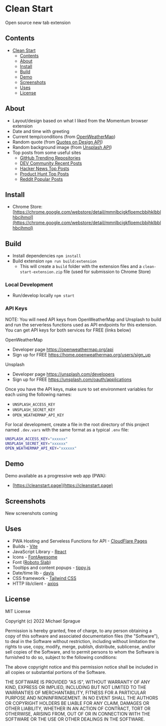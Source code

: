 # Clean Start

Open source new tab extension

## Contents

- [Clean Start](#clean-start)
  - [Contents](#contents)
  - [About](#about)
  - [Install](#install)
  - [Build](#build)
  - [Demo](#demo)
  - [Screenshots](#screenshots)
  - [Uses](#uses)
  - [License](#license)

## About

- Layout/design based on what I liked from the Momentum browser extension
- Date and time with greeting
- Current temp/conditions (from [OpenWeatherMap](https://openweathermap.org/api))
- Random quote (from [Quotes on Design API](https://quotesondesign.com/api/))
- Random background image (from [Unsplash API](https://unsplash.com/developers/))
- Top posts from some useful sites
  - [GitHub Trending Repositories](https://www.github.com/trending/)
  - [DEV Community Recent Posts](https://dev.to/)
  - [Hacker News Top Posts](https://news.ycombinator.com/)
  - [Product Hunt Top Posts](https://producthunt.com/)
  - [Reddit Popular Posts](https://www.reddit.com/r/popular)

## Install

- Chrome Store: [https://chrome.google.com/webstore/detail/mmnlbcjgkfloemcbbjhklbblhbcjhmol](https://chrome.google.com/webstore/detail/mmnlbcjgkfloemcbbjhklbblhbcjhmol)

## Build

- Install dependencies `npm install`
- Build extension `npm run build:extension`
  - This will create a `build` folder with the extension files and a `clean-start-extension.zip` file (used for submission to Chrome Store)

### Local Development

- Run/develop locally `npm start`

### API Keys

NOTE: You will need API keys from OpenWeatherMap and Unsplash to build and run the serverless functions used as API endpoints for this extension. You can
get API keys for both services for FREE (links below)

OpenWeatherMap

- Developer page <https://openweathermap.org/api>
- Sign up for FREE <https://home.openweathermap.org/users/sign_up>

Unsplash

- Developer page <https://unsplash.com/developers>
- Sign up for FREE <https://unsplash.com/oauth/applications>

Once you have the API keys, make sure to set environment variables for each using the following names:

- `UNSPLASH_ACCESS_KEY`
- `UNSPLASH_SECRET_KEY`
- `OPEN_WEATHERMAP_API_KEY`

For local development, create a file in the root directory of this project named `.dev.vars` with the same format as a typical `.env` file:

```bash
UNSPLASH_ACCESS_KEY="xxxxxx"
UNSPLASH_SECRET_KEY="xxxxxx"
OPEN_WEATHERMAP_API_KEY="xxxxxx"
```

## Demo

Demo available as a progressive web app (PWA):

- [https://cleanstart.page](https://cleanstart.page)

## Screenshots

New screenshots coming

<!-- ![Clean Start Screenshot One](./screenshot-1.png "Clean Start Screenshot One")
![Clean Start Screenshot Two](./screenshot-2.png "Clean Start Screenshot Two")
![Clean Start Screenshot Three](./screenshot-3.png "Clean Start Screenshot Three")
![Clean Start Screenshot Four](./screenshot-4.png "Clean Start Screenshot Four")
![Clean Start Screenshot Five](./screenshot-5.png "Clean Start Screenshot Five")
![Clean Start Screenshot Six](./screenshot-6.png "Clean Start Screenshot Six") -->

## Uses

- PWA Hosting and Serveless Functions for API - [CloudFlare Pages](https://pages.cloudflare.com/)
- Builds - [Vite](https://vitejs.dev/)
- JavaScript Library - [React](https://reactjs.org/)
- Icons - [FontAwesome](https://fontawesome.com/)
- Font ([Roboto Slab](https://fonts.google.com/specimen/Roboto+Slab?query=roboto+slab))
- Tooltips and content popups - [tippy.js](https://github.com/atomiks/tippyjs)
- Date/time lib - [dayjs](https://github.com/iamkun/dayjs)
- CSS framework - [Tailwind CSS](https://tailwindcss.com/)
- HTTP lib/client - [axios](https://github.com/axios/axios/)

## License

MIT License

Copyright (c) 2022 Michael Sprague

Permission is hereby granted, free of charge, to any person obtaining a copy
of this software and associated documentation files (the "Software"), to deal
in the Software without restriction, including without limitation the rights
to use, copy, modify, merge, publish, distribute, sublicense, and/or sell
copies of the Software, and to permit persons to whom the Software is
furnished to do so, subject to the following conditions:

The above copyright notice and this permission notice shall be included in all
copies or substantial portions of the Software.

THE SOFTWARE IS PROVIDED "AS IS", WITHOUT WARRANTY OF ANY KIND, EXPRESS OR
IMPLIED, INCLUDING BUT NOT LIMITED TO THE WARRANTIES OF MERCHANTABILITY,
FITNESS FOR A PARTICULAR PURPOSE AND NONINFRINGEMENT. IN NO EVENT SHALL THE
AUTHORS OR COPYRIGHT HOLDERS BE LIABLE FOR ANY CLAIM, DAMAGES OR OTHER
LIABILITY, WHETHER IN AN ACTION OF CONTRACT, TORT OR OTHERWISE, ARISING FROM,
OUT OF OR IN CONNECTION WITH THE SOFTWARE OR THE USE OR OTHER DEALINGS IN THE
SOFTWARE.
